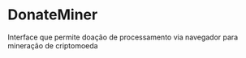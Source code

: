 # DonateMiner

Interface que permite doação de processamento via navegador para mineração de criptomoeda
